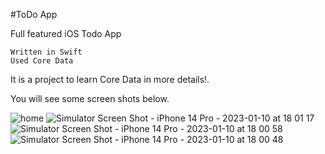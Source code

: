 #ToDo App

Full featured iOS Todo App

    Written in Swift
    Used Core Data
    
It is a project to learn Core Data in more details!.

You will see some screen shots below.


![home](https://user-images.githubusercontent.com/76867730/211681046-85aa69a9-a3cf-423d-84a8-a917cf8b3969.png) ![Simulator Screen Shot - iPhone 14 Pro - 2023-01-10 at 18 01 17](https://user-images.githubusercontent.com/76867730/211681076-611ec6be-d8a1-4f13-b46e-c94abb9419e2.png) ![Simulator Screen Shot - iPhone 14 Pro - 2023-01-10 at 18 00 58](https://user-images.githubusercontent.com/76867730/211681092-5f7bc61c-d389-4bdc-bf08-d14d78e36c40.png)![Simulator Screen Shot - iPhone 14 Pro - 2023-01-10 at 18 00 48](https://user-images.githubusercontent.com/76867730/211681107-6a0be996-42c4-449b-a66f-b695833f595e.png)



